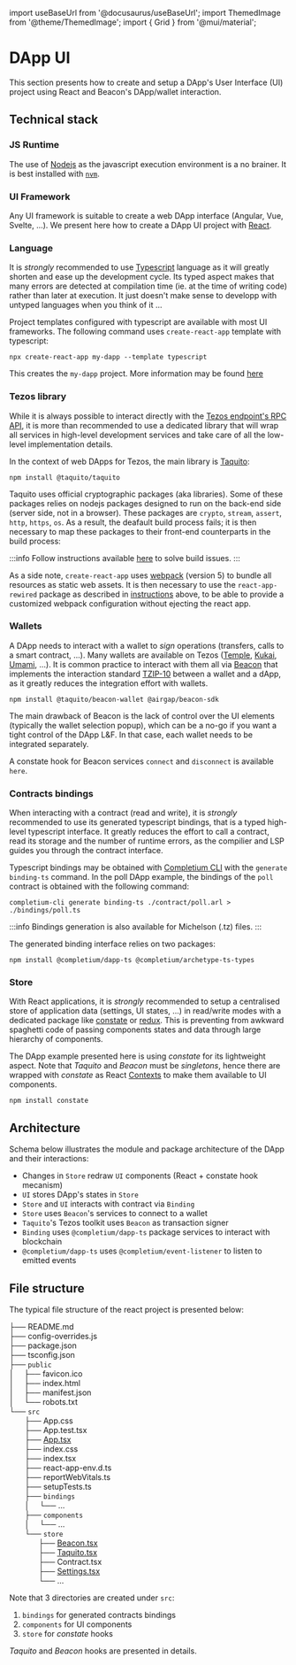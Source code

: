 import useBaseUrl from '@docusaurus/useBaseUrl';
import ThemedImage from '@theme/ThemedImage';
import { Grid } from '@mui/material';

# DApp UI

This section presents how to create and setup a DApp's User Interface (UI) project using React and Beacon's DApp/wallet interaction.

## Technical stack

### JS Runtime

The use of [Nodejs](https://nodejs.org/en/) as the javascript execution environment is a no brainer. It is best installed with [`nvm`](https://github.com/nvm-sh/nvm).

### UI Framework

Any UI framework is suitable to create a web DApp interface (Angular, Vue, Svelte, ...). We present here how to create a DApp UI project with [React](https://reactjs.org/).

### Language

It is *strongly* recommended to use [Typescript](https://www.typescriptlang.org/) language as it will greatly shorten and ease up the development cycle. Its typed aspect makes that many errors are detected at compilation time (ie. at the time of writing code) rather than later at execution. It just doesn't make sense to developp with untyped languages when you think of it ...

Project templates configured with typescript are available with most UI frameworks. The following command uses `create-react-app` template with typescript:

```
npx create-react-app my-dapp --template typescript
```

This creates the `my-dapp` project. More information may be found [here](https://create-react-app.dev/docs/adding-typescript/)

### Tezos library

While it is always possible to interact directly with the [Tezos endpoint's RPC API](https://tezos.gitlab.io/active/rpc.html), it is more than recommended to use a dedicated library that will wrap all services in high-level development services and take care of all the low-level implementation details.

In the context of web DApps for Tezos, the main library is [Taquito](https://tezostaquito.io/):

```
npm install @taquito/taquito
```

Taquito uses official cryptographic packages (aka libraries). Some of these packages relies on nodejs packages designed to run on the back-end side (server side, not in a browser). These packages are `crypto`, `stream`, `assert`, `http`, `https`, `os`. As a result, the deafault build process fails; it is then necessary to map these packages to their front-end counterparts in the build process:

:::info
Follow instructions available [here](https://web3auth.io/docs/troubleshooting/webpack-issues) to solve build issues.
:::

As a side note, `create-react-app` uses [webpack](https://webpack.js.org/) (version 5) to bundle all resources as static web assets. It is then necessary to use the `react-app-rewired` package as described in [instructions](https://web3auth.io/docs/troubleshooting/webpack-issues) above, to be able to provide a customized webpack configuration without ejecting the react app.

### Wallets

A DApp needs to interact with a wallet to *sign* operations (transfers, calls to a smart contract, ...). Many wallets are available on Tezos ([Temple](https://templewallet.com/download/), [Kukai](https://wallet.kukai.app), [Umami](https://umamiwallet.com/), ...). It is common practice to interact with them all via [Beacon](https://docs.walletbeacon.io/) that implements the interaction standard [TZIP-10](https://tzip.tezosagora.org/proposal/tzip-10/) between a wallet and a dApp, as it greatly reduces the integration effort with wallets.

```
npm install @taquito/beacon-wallet @airgap/beacon-sdk
```

The main drawback of Beacon is the lack of control over the UI elements (typically the wallet selection popup), which can be a no-go if you want a tight control of the DApp L&F. In that case, each wallet needs to be integrated separately.

A constate hook for Beacon services `connect` and `disconnect` is available `here`.

### Contracts bindings

When interacting with a contract (read and write), it is *strongly* recommended to use its generated typescript bindings, that is a typed high-level typescript interface. It greatly reduces the effort to call a contract, read its storage and the number of runtime errors, as the compilier and LSP guides you through the contract interface.

Typescript bindings may be obtained with [Completium CLI](https://completium.com/docs/cli) with the `generate binding-ts` command. In the poll DApp example, the bindings of the `poll` contract is obtained with the following command:

```
completium-cli generate binding-ts ./contract/poll.arl > ./bindings/poll.ts
```

:::info
Bindings generation is also available for Michelson (.tz) files.
:::

The generated binding interface relies on two packages:
```
npm install @completium/dapp-ts @completium/archetype-ts-types
```

### Store

With React applications, it is *strongly* recommended to setup a centralised store of application data (settings, UI states, ...) in read/write modes with a dedicated package like [constate](https://www.npmjs.com/package/constate) or [redux](https://react-redux.js.org/). This is preventing from awkward spaghetti code of passing components states and data through large hierarchy of components.

The DApp example presented here is using *constate* for its lightweight aspect. Note that *Taquito* and *Beacon* must be *singletons*, hence there are wrapped with *constate* as React [Contexts](https://reactjs.org/docs/context.html) to make them available to UI components.

```
npm install constate
```

## Architecture

Schema below illustrates the module and package architecture of the DApp and their interactions:

<Grid container>
<Grid md={1} xs={0} />
<Grid item md={7} xs={12}>
<ThemedImage
  alt="Buld DApp"
  width="100%"
  sources={{
    light: useBaseUrl('img/tutorial/dapp/dapp-light.svg'),
    dark: useBaseUrl('img/tutorial/dapp/dapp-dark.svg'),
  }}
/>
</Grid>
</Grid>

* Changes in `Store` redraw `UI` components (React + constate hook mecanism)
* `UI` stores DApp's states in `Store`
* `Store` and `UI` interacts with contract via `Binding`
* `Store` uses `Beacon`'s services to connect to a wallet
* `Taquito`'s Tezos toolkit uses `Beacon` as transaction signer
* `Binding` uses `@completium/dapp-ts` package services to interact with blockchain
* `@completium/dapp-ts` uses `@completium/event-listener` to listen to emitted events

## File structure

The typical file structure of the react project is presented below:

<div style={{ lineHeight : '20px', fontFamily: 'Roboto Mono' }}>

├── README.md<br/>
├── config-overrides.js<br/>
├── package.json<br/>
├── tsconfig.json<br/>
├── `public`<br/>
│   &ensp;&ensp;├── favicon.ico<br/>
│   &ensp;&ensp;├── index.html<br/>
│   &ensp;&ensp;├── manifest.json<br/>
│   &ensp;&ensp;└── robots.txt<br/>
└── `src`<br/>
    &ensp;&ensp;&ensp;&ensp;├── App.css<br/>
    &ensp;&ensp;&ensp;&ensp;├── App.test.tsx<br/>
    &ensp;&ensp;&ensp;&ensp;├── [App.tsx](/docs/dapps/project/app)<br/>
    &ensp;&ensp;&ensp;&ensp;├── index.css<br/>
    &ensp;&ensp;&ensp;&ensp;├── index.tsx<br/>
    &ensp;&ensp;&ensp;&ensp;├── react-app-env.d.ts<br/>
    &ensp;&ensp;&ensp;&ensp;├── reportWebVitals.ts<br/>
    &ensp;&ensp;&ensp;&ensp;├── setupTests.ts<br/>
    &ensp;&ensp;&ensp;&ensp;├── `bindings`<br/>
    &ensp;&ensp;&ensp;&ensp;│   &ensp;&ensp;└── ...<br/>
    &ensp;&ensp;&ensp;&ensp;├── `components`<br/>
    &ensp;&ensp;&ensp;&ensp;│   &ensp;&ensp;└── ...<br/>
    &ensp;&ensp;&ensp;&ensp;└── `store`<br/>
    &ensp;&ensp;&ensp;&ensp;    &ensp;&ensp;&ensp;├── [Beacon.tsx](/docs/dapps/project/beacon)<br/>
    &ensp;&ensp;&ensp;&ensp;    &ensp;&ensp;&ensp;├── [Taquito.tsx](/docs/dapps/project/taquito)<br/>
    &ensp;&ensp;&ensp;&ensp;    &ensp;&ensp;&ensp;├── Contract.tsx<br/>
    &ensp;&ensp;&ensp;&ensp;    &ensp;&ensp;&ensp;├── [Settings.tsx](/docs/dapps/project/settings)<br/>
    &ensp;&ensp;&ensp;&ensp;    &ensp;&ensp;&ensp;└── ...<br/>

</div>

Note that 3 directories are created under `src`:
1. `bindings` for generated contracts bindings
2. `components` for UI components
3. `store` for *constate* hooks

*Taquito* and *Beacon* hooks are presented in details.

